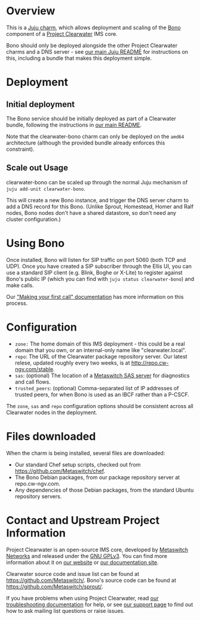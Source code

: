 # Overview

This is a [Juju charm](https://jujucharms.com/about), which allows deployment and scaling of the [Bono](https://github.com/Metaswitch/sprout/#sprout-and-bono) component of a [Project Clearwater](http://projectclearwater.org) IMS core.

Bono should only be deployed alongside the other Project Clearwater charms and a DNS server - see [our main Juju README](https://github.com/Metaswitch/clearwater-juju/blob/local_charms/README.md) for instructions on this, including a bundle that makes this deployment simple.

# Deployment

## Initial deployment

The Bono service should be initially deployed as part of a Clearwater bundle, following the instructions in [our main README](https://github.com/Metaswitch/clearwater-juju/blob/local_charms/README.md).

Note that the clearwater-bono charm can only be deployed on the `amd64` architecture (although the provided bundle already enforces this constraint).

## Scale out Usage

clearwater-bono can be scaled up through the normal Juju mechanism of `juju add-unit clearwater-bono`.

This will create a new Bono instance, and trigger the DNS server charm to add a DNS record for this Bono. (Unlike Sprout, Homestead, Homer and Ralf nodes, Bono nodes don't have a shared datastore, so don't need any cluster configuration.)

# Using Bono

Once installed, Bono will listen for SIP traffic on port 5060 (both TCP and UDP). Once you have created a SIP subscriber through the Ellis UI, you can use a standard SIP client (e.g. Blink, Boghe or X-Lite) to register against Bono's public IP (which you can find with `juju status clearwater-bono`) and make calls.

Our ["Making your first call" documentation](http://clearwater.readthedocs.org/en/latest/Making_your_first_call/index.html) has more information on this process.

# Configuration

-  `zone:` The home domain of this IMS deployment - this could be a real domain that you own, or an internal-only name like "clearwater.local".
-  `repo`: The URL of the Clearwater package repository server. Our latest relese, updated roughly every two weeks, is at http://repo.cw-ngv.com/stable.
-  `sas`: (optional) The location of a [Metaswitch SAS server](http://www.metaswitch.com/products/management-systems/service-assurance-server) for diagnostics and call flows.
-  `trusted_peers`: (optional) Comma-separated list of IP addresses of trusted peers, for when Bono is used as an IBCF rather than a P-CSCF.

The `zone`, `sas` and `repo` configuration options should be consistent across all Clearwater nodes in the deployment.

# Files downloaded

When the charm is being installed, several files are downloaded:

- Our standard Chef setup scripts, checked out from https://github.com/Metaswitch/chef.
- The Bono Debian packages, from our package repository server at repo.cw-ngv.com.
- Any dependencies of those Debian packages, from the standard Ubuntu repository servers.

# Contact and Upstream Project Information

Project Clearwater is an open-source IMS core, developed by [Metaswitch Networks](http://www.metaswitch.com) and released under the [GNU GPLv3](http://www.projectclearwater.org/download/license/). You can find more information about it on [our website](http://www.projectclearwater.org/) or [our documentation site](https://clearwater.readthedocs.org).

Clearwater source code and issue list can be found at https://github.com/Metaswitch/. Bono's source code can be found at https://github.com/Metaswitch/sprout/.

If you have problems when using Project Clearwater, read [our troubleshooting documentation](http://clearwater.readthedocs.org/en/latest/Troubleshooting_and_Recovery/index.html) for help, or see [our support page](http://clearwater.readthedocs.org/en/latest/Support/index.html) to find out how to ask mailing list questions or raise issues.
